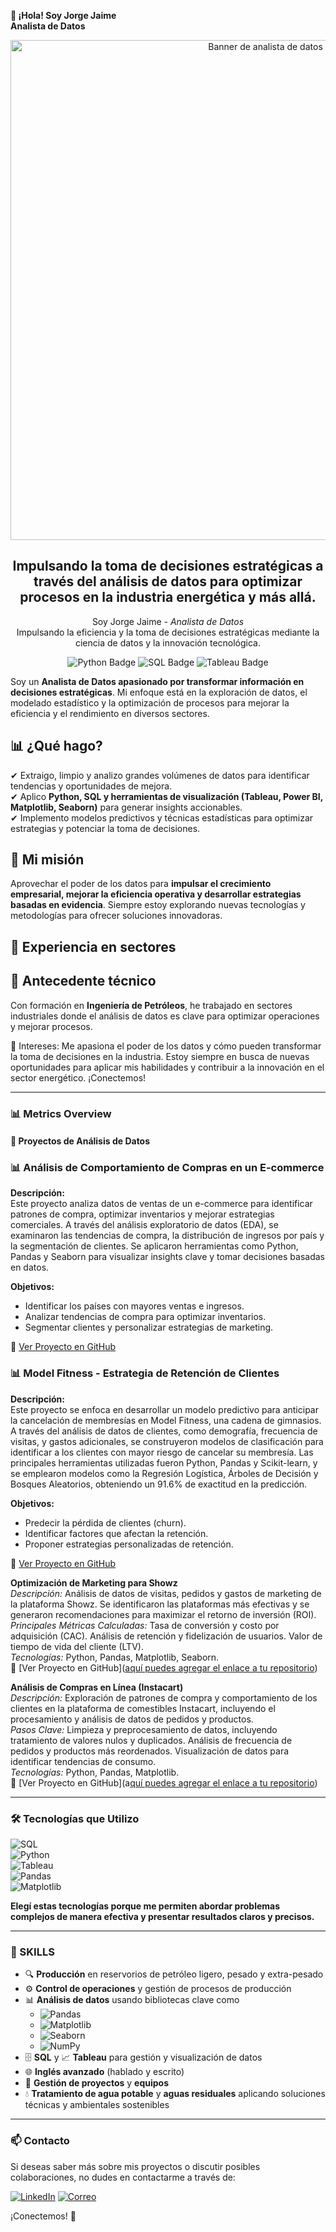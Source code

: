 **👋 ¡Hola! Soy Jorge Jaime**  
**Analista de Datos**
<!-- Banner creativo de bienvenida -->
<div align="center">
 <img src="https://img.shields.io/badge/Impulsando%20Eficiencia%20y%20Decisiones%20Estrat%C3%A9gicas%20con%20Datos-FFD700?style=flat&logo=analytics&logoColor=black" alt="Banner de analista de datos" width="800"/>
</div>

<h2 align="center">
  Impulsando la toma de decisiones estratégicas a través del análisis de datos para optimizar procesos en la industria energética y más allá.
</h2>

<p align="center">
  Soy Jorge Jaime - <em>Analista de Datos </em><br>
  Impulsando la eficiencia y la toma de decisiones estratégicas mediante la ciencia de datos y la innovación tecnológica.
</p>

<p align="center">
  <img src="https://img.shields.io/badge/Python-3776AB?style=flat&logo=python&logoColor=white" alt="Python Badge" />
  <img src="https://img.shields.io/badge/SQL-4479A1?style=flat&logo=sql&logoColor=white" alt="SQL Badge" />
  <img src="https://img.shields.io/badge/Tableau-E97627?style=flat&logo=tableau&logoColor=white" alt="Tableau Badge" />
</p>


Soy un **Analista de Datos apasionado por transformar información en decisiones estratégicas**. Mi enfoque está en la exploración de datos, el modelado estadístico y la optimización de procesos para mejorar la eficiencia y el rendimiento en diversos sectores.  

## 📊 ¿Qué hago?  
✔ Extraigo, limpio y analizo grandes volúmenes de datos para identificar tendencias y oportunidades de mejora.  
✔ Aplico **Python, SQL y herramientas de visualización (Tableau, Power BI, Matplotlib, Seaborn)** para generar insights accionables.  
✔ Implemento modelos predictivos y técnicas estadísticas para optimizar estrategias y potenciar la toma de decisiones.  

## 🚀 Mi misión  
Aprovechar el poder de los datos para **impulsar el crecimiento empresarial, mejorar la eficiencia operativa y desarrollar estrategias basadas en evidencia**. Siempre estoy explorando nuevas tecnologías y metodologías para ofrecer soluciones innovadoras.  

## 🎯 Experiencia en sectores  

## 🔎 Antecedente técnico  
Con formación en **Ingeniería de Petróleos**, he trabajado en sectores industriales donde el análisis de datos es clave para optimizar operaciones y mejorar procesos.  

🚀 Intereses: Me apasiona el poder de los datos y cómo pueden transformar la toma de decisiones en la industria. Estoy siempre en busca de nuevas oportunidades para aplicar mis habilidades y contribuir a la innovación en el sector energético. ¡Conectemos!

---
### 📊 Metrics Overview  

#### 🚀 Proyectos de Análisis de Datos  

### 📊 **Análisis de Comportamiento de Compras en un E-commerce**  

**Descripción:**  
Este proyecto analiza datos de ventas de un e-commerce para identificar patrones de compra, optimizar inventarios y mejorar estrategias comerciales. A través del análisis exploratorio de datos (EDA), se examinaron las tendencias de compra, la distribución de ingresos por país y la segmentación de clientes. Se aplicaron herramientas como Python, Pandas y Seaborn para visualizar insights clave y tomar decisiones basadas en datos.  

**Objetivos:**  
- Identificar los países con mayores ventas e ingresos.  
- Analizar tendencias de compra para optimizar inventarios.  
- Segmentar clientes y personalizar estrategias de marketing.  

🔗 [Ver Proyecto en GitHub](https://github.com/jajt19/An-lisis-de-Comportamiento-de-Compras-en-un-E-commerce-)  


### 📊 **Model Fitness - Estrategia de Retención de Clientes**

**Descripción:**  
Este proyecto se enfoca en desarrollar un modelo predictivo para anticipar la cancelación de membresías en Model Fitness, una cadena de gimnasios. A través del análisis de datos de clientes, como demografía, frecuencia de visitas, y gastos adicionales, se construyeron modelos de clasificación para identificar a los clientes con mayor riesgo de cancelar su membresía. Las principales herramientas utilizadas fueron Python, Pandas y Scikit-learn, y se emplearon modelos como la Regresión Logística, Árboles de Decisión y Bosques Aleatorios, obteniendo un 91.6% de exactitud en la predicción.

**Objetivos:**
- Predecir la pérdida de clientes (churn).
- Identificar factores que afectan la retención.
- Proponer estrategias personalizadas de retención.

🔗 [Ver Proyecto en GitHub](https://github.com/jajt19/Model-Fitness)


**Optimización de Marketing para Showz**  
*Descripción:* Análisis de datos de visitas, pedidos y gastos de marketing de la plataforma Showz. Se identificaron las plataformas más efectivas y se generaron recomendaciones para maximizar el retorno de inversión (ROI).  
*Principales Métricas Calculadas:* Tasa de conversión y costo por adquisición (CAC). Análisis de retención y fidelización de usuarios. Valor de tiempo de vida del cliente (LTV).  
*Tecnologías:* Python, Pandas, Matplotlib, Seaborn.  
🔗 [Ver Proyecto en GitHub]([aquí puedes agregar el enlace a tu repositorio](https://github.com/jajt19/Showz-pryecto/blob/main/README.md))

**Análisis de Compras en Línea (Instacart)**  
*Descripción:* Exploración de patrones de compra y comportamiento de los clientes en la plataforma de comestibles Instacart, incluyendo el procesamiento y análisis de datos de pedidos y productos.  
*Pasos Clave:* Limpieza y preprocesamiento de datos, incluyendo tratamiento de valores nulos y duplicados. Análisis de frecuencia de pedidos y productos más reordenados. Visualización de datos para identificar tendencias de consumo.  
*Tecnologías:* Python, Pandas, Matplotlib.  
🔗 [Ver Proyecto en GitHub](a[quí puedes agregar el enlace a tu repositorio](https://github.com/jajt19/llenemos-este-carrito-))

---

### 🛠 Tecnologías que Utilizo

![SQL](https://img.shields.io/badge/SQL-00758F?style=for-the-badge&logo=postgresql&logoColor=white)  
![Python](https://img.shields.io/badge/Python-3776AB?style=for-the-badge&logo=python&logoColor=white)  
![Tableau](https://img.shields.io/badge/Tableau-E97627?style=for-the-badge&logo=tableau&logoColor=white)  
![Pandas](https://img.shields.io/badge/Pandas-150458?style=for-the-badge&logo=pandas&logoColor=white)  
![Matplotlib](https://img.shields.io/badge/Matplotlib-007C92?style=for-the-badge&logo=matplotlib&logoColor=white)  

**Elegí estas tecnologías porque me permiten abordar problemas complejos de manera efectiva y presentar resultados claros y precisos.**

---

### 💼 SKILLS

- 🔍 **Producción** en reservorios de petróleo ligero, pesado y extra-pesado
- ⚙️ **Control de operaciones** y gestión de procesos de producción
- 📊 **Análisis de datos** usando bibliotecas clave como 
  - ![Pandas](https://img.shields.io/badge/Pandas-150458?style=for-the-badge&logo=pandas&logoColor=white) 
  - ![Matplotlib](https://img.shields.io/badge/Matplotlib-007C92?style=for-the-badge&logo=matplotlib&logoColor=white) 
  - ![Seaborn](https://img.shields.io/badge/Seaborn-5D76CB?style=for-the-badge&logo=seaborn&logoColor=white) 
  - ![NumPy](https://img.shields.io/badge/NumPy-013243?style=for-the-badge&logo=numpy&logoColor=white) 
- 🗄️ **SQL** y 📈 **Tableau** para gestión y visualización de datos
- 🌐 **Inglés avanzado** (hablado y escrito)
- 🤝 **Gestión de proyectos** y **equipos**
- 💧 **Tratamiento de agua potable** y **aguas residuales** aplicando soluciones técnicas y ambientales sostenibles

---

### 📫 Contacto

Si deseas saber más sobre mis proyectos o discutir posibles colaboraciones, no dudes en contactarme a través de:

[![LinkedIn](https://img.shields.io/badge/LinkedIn-0A66C2?style=flat&logo=linkedin&logoColor=white)](https://www.linkedin.com/in/jorge-andres-jaime-tafur/)
[![Correo](https://img.shields.io/badge/Correo%20Electr%C3%B3nico-0078D4?style=flat&logo=microsoft-outlook&logoColor=white)](mailto:jajt.19@hotmail.com)

¡Conectemos! 🚀
